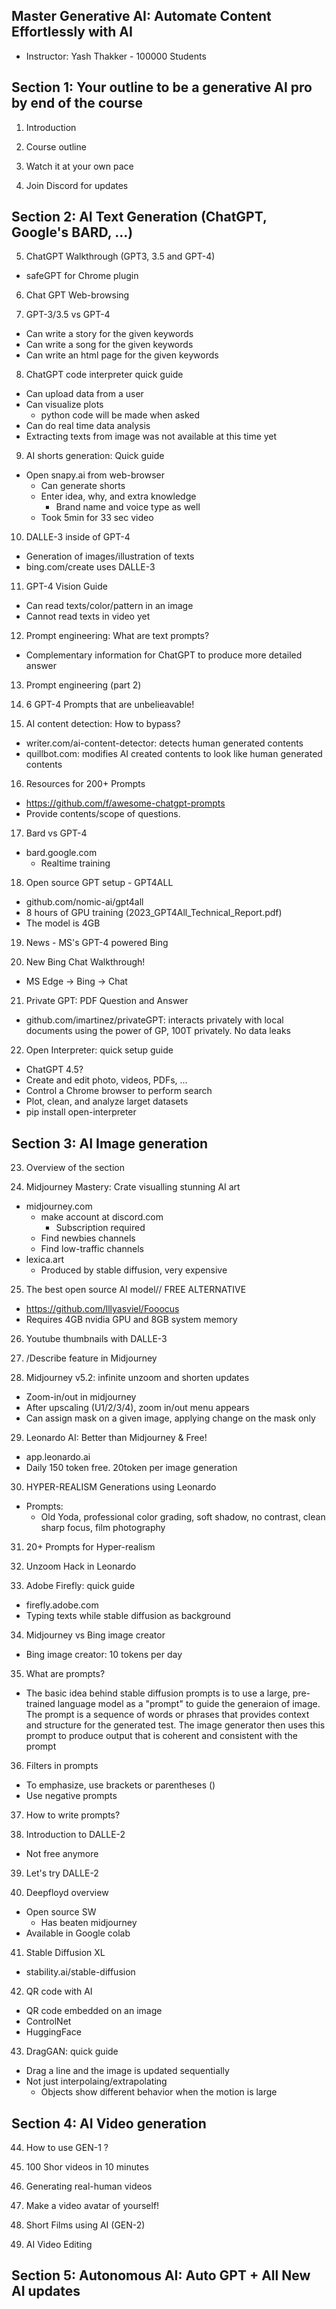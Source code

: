 ## Master Generative AI: Automate Content Effortlessly with AI
- Instructor: Yash Thakker - 100000 Students

## Section 1: Your outline to be a generative AI pro by end of the course

1. Introduction

2. Course outline

3. Watch it at your own pace

4. Join Discord for updates

## Section 2: AI Text Generation (ChatGPT, Google's BARD, ...)

5. ChatGPT Walkthrough (GPT3, 3.5 and GPT-4)
- safeGPT for Chrome plugin

6. Chat GPT Web-browsing

7. GPT-3/3.5 vs GPT-4
- Can write a story for the given keywords
- Can write a song for the given keywords
- Can write an html page for the given keywords

8. ChatGPT code interpreter quick guide
- Can upload data from a user
- Can visualize plots
  - python code will be made when asked
- Can do real time data analysis
- Extracting texts from image was not available at this time yet

9. AI shorts generation: Quick guide
- Open snapy.ai from web-browser
  - Can generate shorts
  - Enter idea, why, and extra knowledge
    - Brand name and voice type as well
  - Took 5min for 33 sec video

10. DALLE-3 inside of GPT-4
- Generation of images/illustration of texts
- bing.com/create uses DALLE-3

11. GPT-4 Vision Guide
- Can read texts/color/pattern in an image
- Cannot read texts in video yet

12. Prompt engineering: What are text prompts?
- Complementary information for ChatGPT to produce more detailed answer

13. Prompt engineering (part 2)

14. 6 GPT-4 Prompts that are unbelieavable!

15. AI content detection: How to bypass?
- writer.com/ai-content-detector: detects human generated contents
- quillbot.com: modifies AI created contents to look like human generated contents

16. Resources for 200+ Prompts
- https://github.com/f/awesome-chatgpt-prompts
- Provide contents/scope of questions.

17. Bard vs GPT-4
- bard.google.com
  - Realtime training

18. Open source GPT setup - GPT4ALL
- github.com/nomic-ai/gpt4all
- 8 hours of GPU training (2023_GPT4All_Technical_Report.pdf)
- The model is 4GB

19. News - MS's GPT-4 powered Bing

20. New Bing Chat Walkthrough!
- MS Edge -> Bing -> Chat

21. Private GPT: PDF Question and Answer
- github.com/imartinez/privateGPT: interacts privately with local documents using the power of GP, 100T privately. No data leaks

22. Open Interpreter: quick setup guide
- ChatGPT 4.5?
- Create and edit photo, videos, PDFs, ...
- Control a Chrome browser to perform search
- Plot, clean, and analyze larget datasets
- pip install open-interpreter

## Section 3: AI Image generation

23. Overview of the section

24. Midjourney Mastery: Crate visualling stunning AI art
- midjourney.com
  - make account at discord.com
    - Subscription required 
  - Find newbies channels
  - Find low-traffic channels
- lexica.art
  - Produced by stable diffusion, very expensive

25. The best open source AI model// FREE ALTERNATIVE
- https://github.com/lllyasviel/Fooocus
- Requires 4GB nvidia GPU and 8GB system memory

26. Youtube thumbnails with DALLE-3

27. /Describe feature in Midjourney

28. Midjourney v5.2: infinite unzoom and shorten updates
- Zoom-in/out in midjourney
- After upscaling (U1/2/3/4), zoom in/out menu appears
- Can assign mask on a given image, applying change on the mask only

29. Leonardo AI: Better than Midjourney & Free!
- app.leonardo.ai
- Daily 150 token free. 20token per image generation

30. HYPER-REALISM Generations using Leonardo
- Prompts:
  - Old Yoda, professional color grading, soft shadow, no contrast, clean sharp focus, film photography

31. 20+ Prompts for Hyper-realism

32. Unzoom Hack in Leonardo

33. Adobe Firefly: quick guide
- firefly.adobe.com
- Typing texts while stable diffusion as background

34. Midjourney vs Bing image creator
- Bing image creator: 10 tokens per day

35. What are prompts?
- The basic idea behind stable diffusion prompts is to use a large, pre-trained language model as a "prompt" to guide the generaion of image. The prompt is a sequence of words or phrases that provides context and structure for the generated test. The image generator then uses this prompt to produce output that is coherent and consistent with the prompt

36. Filters in prompts
- To emphasize, use brackets or parentheses ()
- Use negative prompts

37. How to write prompts?

38. Introduction to DALLE-2
- Not free anymore 

39. Let's try DALLE-2

40. Deepfloyd overview
- Open source SW
  - Has beaten midjourney
- Available in Google colab

41. Stable Diffusion XL
- stability.ai/stable-diffusion

42. QR code with AI
- QR code embedded on an image
- ControlNet
- HuggingFace

43. DragGAN: quick guide
- Drag a line and the image is updated sequentially
- Not just interpolaing/extrapolating
  - Objects show different behavior when the motion is large

## Section 4: AI Video generation

44. How to use GEN-1 ?

45. 100 Shor videos in 10 minutes

46. Generating real-human videos

47. Make a video avatar of yourself!

48. Short Films using AI (GEN-2)

49. AI Video Editing

## Section 5: Autonomous AI: Auto GPT + All New AI updates
